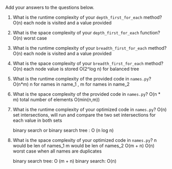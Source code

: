 Add your answers to the questions below.

1. What is the runtime complexity of your `depth_first_for_each` method?
   O(n) each node is visited and a value provided

2. What is the space complexity of your `depth_first_for_each` function?
   O(n) worst case

3. What is the runtime complexity of your `breadth_first_for_each` method?
   O(n) each node is visited and a value provided

4. What is the space complexity of your `breadth_first_for_each` method?
   O(n) each node value is stored
   O(2^log n) for balanced tree

5. What is the runtime complexity of the provided code in `names.py`?
   O(n\*m) n for names in name_1 , m for names in name_2

6. What is the space complexity of the provided code in `names.py`?
   O(n \* m) total number of elements
   O(min(n,m))

7. What is the runtime complexity of your optimized code in `names.py`?
   O(n) set intersections, will run and compare the two set intersections for
   each value in both sets

   binary search or binary search tree : O (n log n)

8. What is the space complexity of your optimized code in `names.py`?
   n would be len of names_1
   m would be len of names_2
   O(m + n)
   O(n) worst case when all names are duplicates

   binary search tree: O (m + n)
   binary search: O(n)
